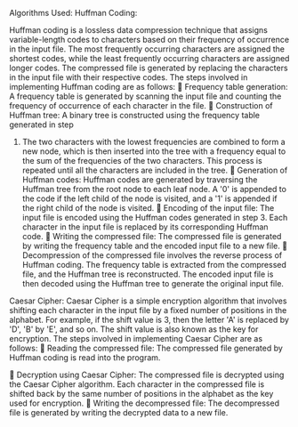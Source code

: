 Algorithms Used:
Huffman Coding:

Huffman coding is a lossless data compression technique that assigns variable-length codes to characters
based on their frequency of occurrence in the input file. The most frequently occurring characters are
assigned the shortest codes, while the least frequently occurring characters are assigned longer codes. The
compressed file is generated by replacing the characters in the input file with their respective codes.
The steps involved in implementing Huffman coding are as follows:
 Frequency table generation: A frequency table is generated by scanning the input file and counting the
frequency of occurrence of each character in the file.
 Construction of Huffman tree: A binary tree is constructed using the frequency table generated in step
1. The two characters with the lowest frequencies are combined to form a new node, which is then inserted
into the tree with a frequency equal to the sum of the frequencies of the two characters. This process is
repeated until all the characters are included in the tree.
 Generation of Huffman codes: Huffman codes are generated by traversing the Huffman tree from the
root node to each leaf node. A &#39;0&#39; is appended to the code if the left child of the node is visited, and a &#39;1&#39; is
appended if the right child of the node is visited.
 Encoding of the input file: The input file is encoded using the Huffman codes generated in step 3. Each
character in the input file is replaced by its corresponding Huffman code.
 Writing the compressed file: The compressed file is generated by writing the frequency table and the
encoded input file to a new file.
 Decompression of the compressed file involves the reverse process of Huffman coding. The frequency
table is extracted from the compressed file, and the Huffman tree is reconstructed. The encoded input file is
then decoded using the Huffman tree to generate the original input file.

Caesar Cipher:
Caesar Cipher is a simple encryption algorithm that involves shifting each character in the input file by a
fixed number of positions in the alphabet. For example, if the shift value is 3, then the letter &#39;A&#39; is replaced
by &#39;D&#39;, &#39;B&#39; by &#39;E&#39;, and so on. The shift value is also known as the key for encryption.
The steps involved in implementing Caesar Cipher are as follows:
 Reading the compressed file: The compressed file generated by Huffman coding is read into the
program.

 Decryption using Caesar Cipher: The compressed file is decrypted using the Caesar Cipher algorithm.
Each character in the compressed file is shifted back by the same number of positions in the alphabet as the
key used for encryption.
 Writing the decompressed file: The decompressed file is generated by writing the decrypted data to a
new file.
